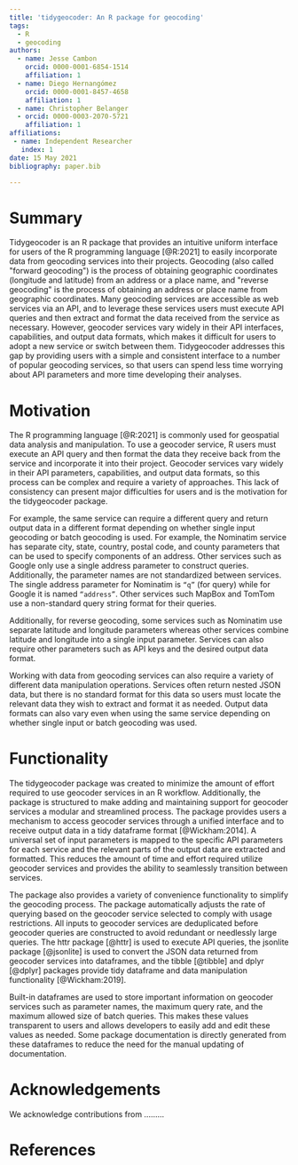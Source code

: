 ```yaml
---
title: 'tidygeocoder: An R package for geocoding'
tags:
  - R
  - geocoding
authors:
  - name: Jesse Cambon
    orcid: 0000-0001-6854-1514
    affiliation: 1
  - name: Diego Hernangómez
    orcid: 0000-0001-8457-4658
    affiliation: 1
  - name: Christopher Belanger
  - orcid: 0000-0003-2070-5721
    affiliation: 1
affiliations:
 - name: Independent Researcher
   index: 1
date: 15 May 2021
bibliography: paper.bib

---
```


# Summary

Tidygeocoder is an R package that provides an intuitive uniform interface for users of the R programming language [@R:2021] to easily incorporate data from geocoding services into their projects. Geocoding (also called "forward geocoding") is the process of obtaining geographic coordinates (longitude and latitude) from an address or a place name, and "reverse geocoding" is the process of obtaining an address or place name from geographic coordinates. Many geocoding services are accessible as web services via an API, and to leverage these services users must execute API queries and then extract and format the data received from the service as necessary. However, geocoder services vary widely in their API interfaces, capabilities, and output data formats, which makes it difficult for users to adopt a new service or switch between them. Tidygeocoder addresses this gap by providing users with a simple and consistent interface to a number of popular geocoding services, so that users can spend less time worrying about API parameters and more time developing their analyses.

# Motivation

The R programming language [@R:2021] is commonly used for geospatial data analysis and manipulation. To use a geocoder service, R users must execute an API query and then format the data they receive back from the service and incorporate it into their project. Geocoder services vary widely in their API parameters, capabilities, and output data formats, so this process can be complex and require a variety of approaches. This lack of consistency can present major difficulties for users and is the motivation for the tidygeocoder package.

For example, the same service can require a different query and return output data in a different format depending on whether single input geocoding or batch geocoding is used. For example, the Nominatim service has separate city, state, country, postal code, and county parameters that can be used to specify components of an address. Other services such as Google only use a single address parameter to construct queries. Additionally, the parameter names are not standardized between services. The single address parameter for Nominatim is `“q”` (for query) while for Google it is named `“address”`. Other services such MapBox and TomTom use a non-standard query string format for their queries. 

Additionally, for reverse geocoding, some services such as Nominatim use separate latitude and longitude parameters whereas other services combine latitude and longitude into a single input parameter. Services can also require other parameters such as API keys and the desired output data format.

Working with data from geocoding services can also require a variety of different data manipulation operations. Services often return nested JSON data, but there is no standard format for this data so users must locate the relevant data they wish to extract and format it as needed. Output data formats can also vary even when using the same service depending on whether single input or batch geocoding was used.

# Functionality

The tidygeocoder package was created to minimize the amount of effort required to use geocoder services in an R workflow. Additionally, the package is structured to make adding and maintaining support for geocoder services a modular and streamlined process. The package provides users a mechanism to access geocoder services through a unified interface and to receive output data in a tidy dataframe format [@Wickham:2014]. A universal set of input parameters is mapped to the specific API parameters for each service and the relevant parts of the output data are extracted and formatted. This reduces the amount of time and effort required utilize geocoder services and provides the ability to seamlessly transition between services.

The package also provides a variety of convenience functionality to simplify the geocoding process. The package automatically adjusts the rate of querying based on the geocoder service selected to comply with usage restrictions. All inputs to geocoder services are deduplicated before geocoder queries are constructed to avoid redundant or needlessly large queries. The httr package [@httr] is used to execute API queries, the jsonlite package [@jsonlite] is used to convert the JSON data returned from geocoder services into dataframes, and the tibble [@tibble] and dplyr [@dplyr] packages provide tidy dataframe and data manipulation functionality [@Wickham:2019].

Built-in dataframes are used to store important information on geocoder services such as parameter names, the maximum query rate, and the maximum allowed size of batch queries. This makes these values transparent to users and allows developers to easily add and edit these values as needed. Some package documentation is directly generated from these dataframes to reduce the need for the manual updating of documentation.

# Acknowledgements

We acknowledge contributions from .........

# References